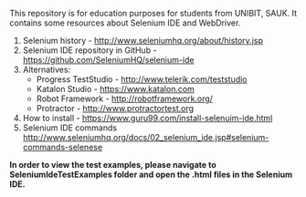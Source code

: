 This repository is for education purposes for students from UNIBIT, SAUK.
It contains some resources about Selenium IDE and WebDriver.

1. Selenium history - http://www.seleniumhq.org/about/history.jsp
1. Selenium IDE repository in GitHub - https://github.com/SeleniumHQ/selenium-ide
1. Alternatives:
    - Progress TestStudio - http://www.telerik.com/teststudio
    - Katalon Studio - https://www.katalon.com
    - Robot Framework - http://robotframework.org/
    - Protractor - http://www.protractortest.org
1. How to install - https://www.guru99.com/install-selenuim-ide.html
1. Selenium IDE commands  http://www.seleniumhq.org/docs/02_selenium_ide.jsp#selenium-commands-selenese

**In order to view the test examples, please navigate to SeleniumIdeTestExamples folder and open the .html files in the Selenium IDE.**

